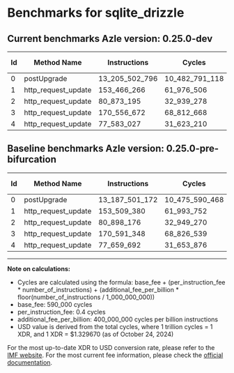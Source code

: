 # Benchmarks for sqlite_drizzle

## Current benchmarks Azle version: 0.25.0-dev

| Id  | Method Name         | Instructions   | Cycles         | USD           | USD/Million Calls | Change                               |
| --- | ------------------- | -------------- | -------------- | ------------- | ----------------- | ------------------------------------ |
| 0   | postUpgrade         | 13_205_502_796 | 10_482_791_118 | $0.0139386529 | $13_938.65        | <font color="red">+18_001_624</font> |
| 1   | http_request_update | 153_466_266    | 61_976_506     | $0.0000824083 | $82.40            | <font color="green">-43_114</font>   |
| 2   | http_request_update | 80_873_195     | 32_939_278     | $0.0000437984 | $43.79            | <font color="green">-24_981</font>   |
| 3   | http_request_update | 170_556_672    | 68_812_668     | $0.0000914981 | $91.49            | <font color="green">-34_676</font>   |
| 4   | http_request_update | 77_583_027     | 31_623_210     | $0.0000420484 | $42.04            | <font color="green">-76_665</font>   |

## Baseline benchmarks Azle version: 0.25.0-pre-bifurcation

| Id  | Method Name         | Instructions   | Cycles         | USD           | USD/Million Calls |
| --- | ------------------- | -------------- | -------------- | ------------- | ----------------- |
| 0   | postUpgrade         | 13_187_501_172 | 10_475_590_468 | $0.0139290784 | $13_929.07        |
| 1   | http_request_update | 153_509_380    | 61_993_752     | $0.0000824312 | $82.43            |
| 2   | http_request_update | 80_898_176     | 32_949_270     | $0.0000438117 | $43.81            |
| 3   | http_request_update | 170_591_348    | 68_826_539     | $0.0000915166 | $91.51            |
| 4   | http_request_update | 77_659_692     | 31_653_876     | $0.0000420892 | $42.08            |

---

**Note on calculations:**

-   Cycles are calculated using the formula: base_fee + (per_instruction_fee \* number_of_instructions) + (additional_fee_per_billion \* floor(number_of_instructions / 1_000_000_000))
-   base_fee: 590_000 cycles
-   per_instruction_fee: 0.4 cycles
-   additional_fee_per_billion: 400_000_000 cycles per billion instructions
-   USD value is derived from the total cycles, where 1 trillion cycles = 1 XDR, and 1 XDR = $1.329670 (as of October 24, 2024)

For the most up-to-date XDR to USD conversion rate, please refer to the [IMF website](https://www.imf.org/external/np/fin/data/rms_sdrv.aspx).
For the most current fee information, please check the [official documentation](https://internetcomputer.org/docs/current/developer-docs/gas-cost#execution).
